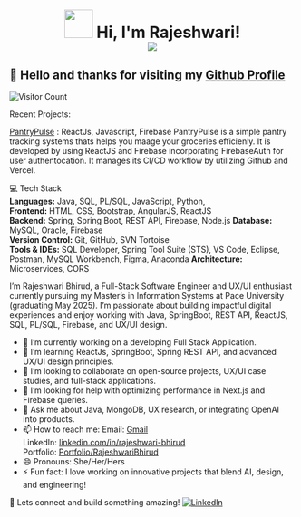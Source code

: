 <h1 align="center">
  <img src="https://media.giphy.com/media/v1.Y2lkPTc5MGI3NjExcW1hZnRxaDRwN2U0OHFvdnZrd3cxZnoycGZqd2o4ZGh1c25wb2ZncCZlcD12MV9naWZzX3NlYXJjaCZjdD1n/l2R0c1JmNRFAABz9u/giphy.gif" width="50"> 
  Hi, I'm Rajeshwari! <br/> 
  <img src="https://readme-typing-svg.herokuapp.com?font=Fira+Code&pause=1000&color=E44D26&width=435&lines=Software+Engineer+%7C+Full+Stack+Developer;Tech+Enthusiast+%7C+Problem+Solver" />
</h1>

## 👋 Hello and thanks for visiting my [Github Profile](https://github.com/rajeshwarib22)

![Visitor Count](https://hits.seeyoufarm.com/api/count/incr/badge.svg?url=https://github.com/rajeshwarib22&count_bg=%2379C83D&title_bg=%23555555&icon=github.svg&icon_color=%23E7E7E7&title=views&edge_flat=false)



Recent Projects:

[PantryPulse](https://pantry-tracker-system.vercel.app/)  :   ReactJs, Javascript, Firebase
PantryPulse is a simple pantry tracking systems thats helps you maage your groceries efficienly. It is developed by using ReactJS and  Firebase incorporating FirebaseAuth for user authentocation. It manages its CI/CD workflow by utilizing Github and Vercel. 

💻 Tech Stack  
**Languages:** Java, SQL, PL/SQL, JavaScript, Python,   
**Frontend:** HTML, CSS, Bootstrap, AngularJS, ReactJS  
**Backend:** Spring, Spring Boot, REST API, Firebase, Node.js
**Database:** MySQL, Oracle, Firebase  
**Version Control:** Git, GitHub, SVN Tortoise  
**Tools & IDEs:** SQL Developer, Spring Tool Suite (STS), VS Code, Eclipse, Postman, MySQL Workbench, Figma, Anaconda
**Architecture:** Microservices, CORS


I’m Rajeshwari Bhirud, a Full-Stack Software Engineer and UX/UI enthusiast currently pursuing my Master’s in Information Systems at Pace University (graduating May 2025). I’m passionate about building impactful digital experiences and enjoy working with Java, SpringBoot, REST API, ReactJS, SQL, PL/SQL, Firebase, and UX/UI design.

- 🔭 I’m currently working on a developing Full Stack Application.
- 🌱  I’m learning ReactJs, SpringBoot, Spring REST API, and advanced UX/UI design principles.
- 👯 I’m looking to collaborate on open-source projects, UX/UI case studies, and full-stack applications.
- 🤔 I’m looking for help with optimizing performance in Next.js and Firebase queries.
- 💬 Ask me about Java, MongoDB, UX research, or integrating OpenAI into products.
- 📫 How to reach me:
  Email: [Gmail](mailto:bhirudrajeshwari@gmail.com)  
  LinkedIn: [linkedin.com/in/rajeshwari-bhirud](https://www.linkedin.com/in/rajeshwari-bhirud/)  
  Portfolio: [Portfolio/RajeshwariBhirud](https://portfolio-rb-nu.vercel.app/)
- 😄 Pronouns: She/Her/Hers
- ⚡ Fun fact: I love working on innovative projects that blend AI, design, and engineering!

🚀 Lets connect and build something amazing! 
  [![LinkedIn](https://img.shields.io/badge/LinkedIn-0A66C2?style=flat&logo=linkedin&logoColor=white)](https://www.linkedin.com/in/rajeshwari-bhirud/)


